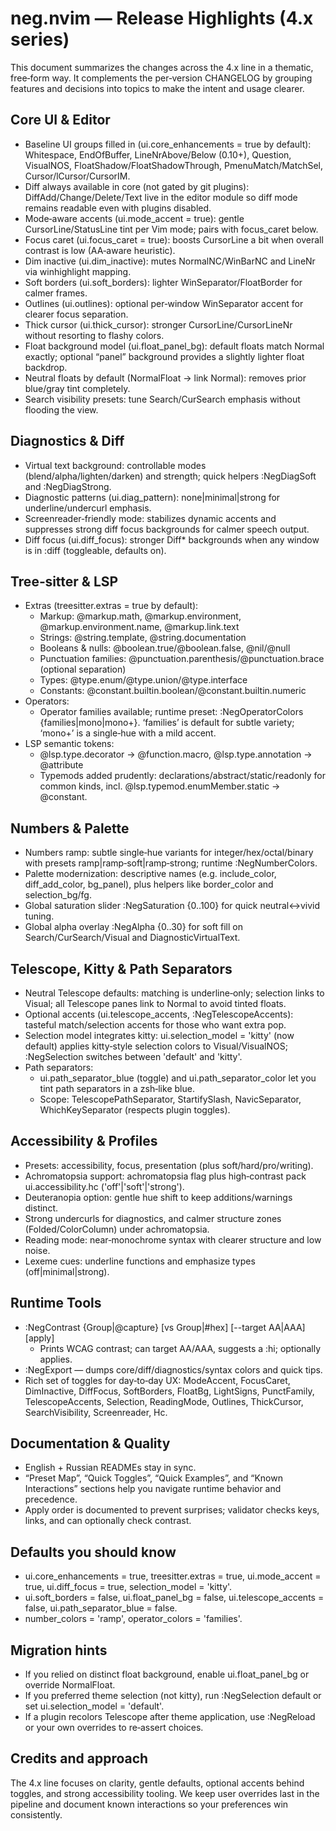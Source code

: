 # neg.nvim — Release Highlights (4.x series)

This document summarizes the changes across the 4.x line in a thematic, free‑form way. It complements the per‑version CHANGELOG by grouping features and decisions into topics to make the intent and usage clearer.

## Core UI & Editor

- Baseline UI groups filled in (ui.core_enhancements = true by default): Whitespace, EndOfBuffer, LineNrAbove/Below (0.10+), Question, VisualNOS, FloatShadow/FloatShadowThrough, PmenuMatch/MatchSel, Cursor/lCursor/CursorIM.
- Diff always available in core (not gated by git plugins): DiffAdd/Change/Delete/Text live in the editor module so diff mode remains readable even with plugins disabled.
- Mode‑aware accents (ui.mode_accent = true): gentle CursorLine/StatusLine tint per Vim mode; pairs with focus_caret below.
- Focus caret (ui.focus_caret = true): boosts CursorLine a bit when overall contrast is low (AA‑aware heuristic).
- Dim inactive (ui.dim_inactive): mutes NormalNC/WinBarNC and LineNr via winhighlight mapping.
- Soft borders (ui.soft_borders): lighter WinSeparator/FloatBorder for calmer frames.
- Outlines (ui.outlines): optional per‑window WinSeparator accent for clearer focus separation.
- Thick cursor (ui.thick_cursor): stronger CursorLine/CursorLineNr without resorting to flashy colors.
- Float background model (ui.float_panel_bg): default floats match Normal exactly; optional “panel” background provides a slightly lighter float backdrop.
- Neutral floats by default (NormalFloat → link Normal): removes prior blue/gray tint completely.
- Search visibility presets: tune Search/CurSearch emphasis without flooding the view.

## Diagnostics & Diff

- Virtual text background: controllable modes (blend/alpha/lighten/darken) and strength; quick helpers :NegDiagSoft and :NegDiagStrong.
- Diagnostic patterns (ui.diag_pattern): none|minimal|strong for underline/undercurl emphasis.
- Screenreader‑friendly mode: stabilizes dynamic accents and suppresses strong diff focus backgrounds for calmer speech output.
- Diff focus (ui.diff_focus): stronger Diff* backgrounds when any window is in :diff (toggleable, defaults on).

## Tree‑sitter & LSP

- Extras (treesitter.extras = true by default):
  - Markup: @markup.math, @markup.environment, @markup.environment.name, @markup.link.text
  - Strings: @string.template, @string.documentation
  - Booleans & nulls: @boolean.true/@boolean.false, @nil/@null
  - Punctuation families: @punctuation.parenthesis/@punctuation.brace (optional separation)
  - Types: @type.enum/@type.union/@type.interface
  - Constants: @constant.builtin.boolean/@constant.builtin.numeric
- Operators:
  - Operator families available; runtime preset: :NegOperatorColors {families|mono|mono+}. ‘families’ is default for subtle variety; ‘mono+’ is a single‑hue with a mild accent.
- LSP semantic tokens:
  - @lsp.type.decorator → @function.macro, @lsp.type.annotation → @attribute
  - Typemods added prudently: declarations/abstract/static/readonly for common kinds, incl. @lsp.typemod.enumMember.static → @constant.

## Numbers & Palette

- Numbers ramp: subtle single‑hue variants for integer/hex/octal/binary with presets ramp|ramp‑soft|ramp‑strong; runtime :NegNumberColors.
- Palette modernization: descriptive names (e.g. include_color, diff_add_color, bg_panel), plus helpers like border_color and selection_bg/fg.
- Global saturation slider :NegSaturation {0..100} for quick neutral↔vivid tuning.
- Global alpha overlay :NegAlpha {0..30} for soft fill on Search/CurSearch/Visual and DiagnosticVirtualText.

## Telescope, Kitty & Path Separators

- Neutral Telescope defaults: matching is underline‑only; selection links to Visual; all Telescope panes link to Normal to avoid tinted floats.
- Optional accents (ui.telescope_accents, :NegTelescopeAccents): tasteful match/selection accents for those who want extra pop.
- Selection model integrates kitty: ui.selection_model = 'kitty' (now default) applies kitty‑style selection colors to Visual/VisualNOS; :NegSelection switches between 'default' and 'kitty'.
- Path separators:
  - ui.path_separator_blue (toggle) and ui.path_separator_color let you tint path separators in a zsh‑like blue.
  - Scope: TelescopePathSeparator, StartifySlash, NavicSeparator, WhichKeySeparator (respects plugin toggles).

## Accessibility & Profiles

- Presets: accessibility, focus, presentation (plus soft/hard/pro/writing).
- Achromatopsia support: achromatopsia flag plus high‑contrast pack ui.accessibility.hc ('off'|'soft'|'strong').
- Deuteranopia option: gentle hue shift to keep additions/warnings distinct.
- Strong undercurls for diagnostics, and calmer structure zones (Folded/ColorColumn) under achromatopsia.
- Reading mode: near‑monochrome syntax with clearer structure and low noise.
- Lexeme cues: underline functions and emphasize types (off|minimal|strong).

## Runtime Tools

- :NegContrast {Group|@capture} [vs Group|#hex] [--target AA|AAA] [apply]
  - Prints WCAG contrast; can target AA/AAA, suggests a :hi; optionally applies.
- :NegExport — dumps core/diff/diagnostics/syntax colors and quick tips.
- Rich set of toggles for day‑to‑day UX: ModeAccent, FocusCaret, DimInactive, DiffFocus, SoftBorders, FloatBg, LightSigns, PunctFamily, TelescopeAccents, Selection, ReadingMode, Outlines, ThickCursor, SearchVisibility, Screenreader, Hc.

## Documentation & Quality

- English + Russian READMEs stay in sync.
- “Preset Map”, “Quick Toggles”, “Quick Examples”, and “Known Interactions” sections help you navigate runtime behavior and precedence.
- Apply order is documented to prevent surprises; validator checks keys, links, and can optionally check contrast.

## Defaults you should know

- ui.core_enhancements = true, treesitter.extras = true, ui.mode_accent = true, ui.diff_focus = true, selection_model = 'kitty'.
- ui.soft_borders = false, ui.float_panel_bg = false, ui.telescope_accents = false, ui.path_separator_blue = false.
- number_colors = 'ramp', operator_colors = 'families'.

## Migration hints

- If you relied on distinct float background, enable ui.float_panel_bg or override NormalFloat.
- If you preferred theme selection (not kitty), run :NegSelection default or set ui.selection_model = 'default'.
- If a plugin recolors Telescope after theme application, use :NegReload or your own overrides to re‑assert choices.

## Credits and approach

The 4.x line focuses on clarity, gentle defaults, optional accents behind toggles, and strong accessibility tooling. We keep user overrides last in the pipeline and document known interactions so your preferences win consistently.

